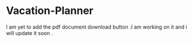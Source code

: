 # Vacation-Planner
I am yet to add the pdf document download button .I am working on it and i will update it soon .
